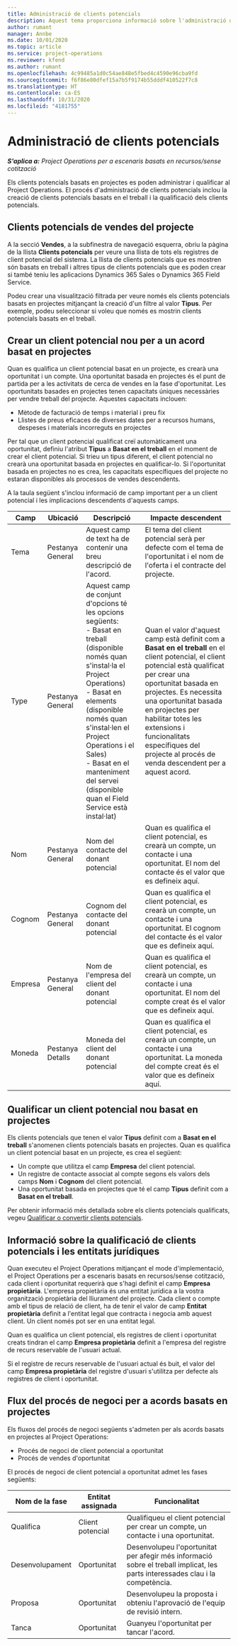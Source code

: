 ```yaml
---
title: Administració de clients potencials
description: Aquest tema proporciona informació sobre l'administració de clients potencials basats en projectes.
author: rumant
manager: Annbe
ms.date: 10/01/2020
ms.topic: article
ms.service: project-operations
ms.reviewer: kfend
ms.author: rumant
ms.openlocfilehash: 4c99485a1d0c54ae848e5fbed4c4590e96cba9fd
ms.sourcegitcommit: f6f86e80dfef15a7b5f9174b55dddf410522f7c8
ms.translationtype: HT
ms.contentlocale: ca-ES
ms.lasthandoff: 10/31/2020
ms.locfileid: "4181755"
---
```

# <a name="manage-leads"></a>Administració de clients potencials

_**S'aplica a:** Project Operations per a escenaris basats en recursos/sense cotització_

Els clients potencials basats en projectes es poden administrar i qualificar al Project Operations. El procés d'administració de clients potencials inclou la creació de clients potencials basats en el treball i la qualificació dels clients potencials. 

## <a name="project-sales-leads"></a>Clients potencials de vendes del projecte

A la secció **Vendes**, a la subfinestra de navegació esquerra, obriu la pàgina de la llista **Clients potencials** per veure una llista de tots els registres de client potencial del sistema. La llista de clients potencials que es mostren són basats en treball i altres tipus de clients potencials que es poden crear si també teniu les aplicacions Dynamics 365 Sales o Dynamics 365 Field Service.

Podeu crear una visualització filtrada per veure només els clients potencials basats en projectes mitjançant la creació d'un filtre al valor **Tipus**. Per exemple, podeu seleccionar si voleu que només es mostrin clients potencials basats en el treball.

## <a name="create-a-new-lead-for-a-project-based-deal"></a>Crear un client potencial nou per a un acord basat en projectes

Quan es qualifica un client potencial basat en un projecte, es crearà una oportunitat i un compte. Una oportunitat basada en projectes és el punt de partida per a les activitats de cerca de vendes en la fase d'oportunitat. Les oportunitats basades en projectes tenen capacitats úniques necessàries per vendre treball del projecte. Aquestes capacitats inclouen:

- Mètode de facturació de temps i material i preu fix
- Llistes de preus eficaces de diverses dates per a recursos humans, despeses i materials incorreguts en projectes

Per tal que un client potencial qualificat creï automàticament una oportunitat, definiu l'atribut **Tipus** a **Basat en el treball** en el moment de crear el client potencial. Si trieu un tipus diferent, el client potencial no crearà una oportunitat basada en projectes en qualificar-lo. Si l'oportunitat basada en projectes no es crea, les capacitats específiques del projecte no estaran disponibles als processos de vendes descendents.

A la taula següent s'inclou informació de camp important per a un client potencial i les implicacions descendents d'aquests camps.
 
| **Camp** | **Ubicació** | **Descripció** | **Impacte descendent** |
| --- | --- | --- | --- |
| Tema | Pestanya General | Aquest camp de text ha de contenir una breu descripció de l'acord. | El tema del client potencial serà per defecte com el tema de l'oportunitat i el nom de l'oferta i el contracte del projecte. |
| Type | Pestanya General | Aquest camp de conjunt d'opcions té les opcions següents:</br>- Basat en treball (disponible només quan s'instal·la el Project Operations)</br>- Basat en elements (disponible només quan s'instal·len el Project Operations i el Sales)</br>- Basat en el manteniment del servei (disponible quan el Field Service està instal·lat) | Quan el valor d'aquest camp està definit com a **Basat en el treball** en el client potencial, el client potencial està qualificat per crear una oportunitat basada en projectes. Es necessita una oportunitat basada en projectes per habilitar totes les extensions i funcionalitats específiques del projecte al procés de venda descendent per a aquest acord. |
| Nom | Pestanya General | Nom del contacte del donant potencial | Quan es qualifica el client potencial, es crearà un compte, un contacte i una oportunitat. El nom del contacte és el valor que es defineix aquí. |
| Cognom | Pestanya General | Cognom del contacte del donant potencial | Quan es qualifica el client potencial, es crearà un compte, un contacte i una oportunitat. El cognom del contacte és el valor que es defineix aquí. |
| Empresa | Pestanya General | Nom de l'empresa del client del donant potencial | Quan es qualifica el client potencial, es crearà un compte, un contacte i una oportunitat. El nom del compte creat és el valor que es defineix aquí. |
| Moneda | Pestanya Detalls | Moneda del client del donant potencial | Quan es qualifica el client potencial, es crearà un compte, un contacte i una oportunitat. La moneda del compte creat és el valor que es defineix aquí. |

## <a name="qualify-a-new-project-based-lead"></a>Qualificar un client potencial nou basat en projectes

Els clients potencials que tenen el valor **Tipus** definit com a **Basat en el treball** s'anomenen clients potencials basats en projectes. Quan es qualifica un client potencial basat en un projecte, es crea el següent:

- Un compte que utilitza el camp **Empresa** del client potencial.
- Un registre de contacte associat al compte segons els valors dels camps **Nom** i **Cognom** del client potencial.
- Una oportunitat basada en projectes que té el camp **Tipus** definit com a **Basat en el treball**.

Per obtenir informació més detallada sobre els clients potencials qualificats, vegeu [Qualificar o convertir clients potencials](https://docs.microsoft.com/dynamics365/sales-enterprise/qualify-lead-convert-opportunity-sales).

## <a name="lead-qualification-and-legal-entity-information"></a>Informació sobre la qualificació de clients potencials i les entitats jurídiques 

Quan executeu el Project Operations mitjançant el mode d'implementació, el Project Operations per a escenaris basats en recursos/sense cotització, cada client i oportunitat requerirà que s'hagi definit el camp **Empresa propietària**. L'empresa propietària és una entitat jurídica a la vostra organització propietària del lliurament del projecte. Cada client o compte amb el tipus de relació de client, ha de tenir el valor de camp **Entitat propietària** definit a l'entitat legal que contracta i negocia amb aquest client. Un client només pot ser en una entitat legal.

Quan es qualifica un client potencial, els registres de client i oportunitat creats tindran el camp **Empresa propietària** definit a l'empresa del registre de recurs reservable de l'usuari actual.

Si el registre de recurs reservable de l'usuari actual és buit, el valor del camp **Empresa propietària** del registre d'usuari s'utilitza per defecte als registres de client i oportunitat.

## <a name="business-process-flow-for-project-based-deals"></a>Flux del procés de negoci per a acords basats en projectes

Els fluxos del procés de negoci següents s'admeten per als acords basats en projectes al Project Operations:

- Procés de negoci de client potencial a oportunitat
- Procés de vendes d'oportunitat

El procés de negoci de client potencial a oportunitat admet les fases següents:

| Nom de la fase | Entitat assignada | Funcionalitat |
| --- | --- | --- |
| Qualifica | Client potencial | Qualifiqueu el client potencial per crear un compte, un contacte i una oportunitat. |
| Desenvolupament | Oportunitat | Desenvolupeu l'oportunitat per afegir més informació sobre el treball implicat, les parts interessades clau i la competència. |
| Proposa | Oportunitat | Desenvolupeu la proposta i obteniu l'aprovació de l'equip de revisió intern. |
| Tanca  | Oportunitat | Guanyeu l'oportunitat per tancar l'acord. |
